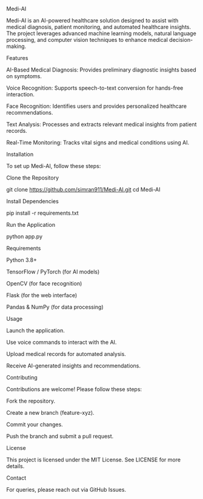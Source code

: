 Medi-AI

Medi-AI is an AI-powered healthcare solution designed to assist with medical diagnosis, patient monitoring, and automated healthcare insights. The project leverages advanced machine learning models, natural language processing, and computer vision techniques to enhance medical decision-making.

Features

AI-Based Medical Diagnosis: Provides preliminary diagnostic insights based on symptoms.

Voice Recognition: Supports speech-to-text conversion for hands-free interaction.

Face Recognition: Identifies users and provides personalized healthcare recommendations.

Text Analysis: Processes and extracts relevant medical insights from patient records.

Real-Time Monitoring: Tracks vital signs and medical conditions using AI.

Installation

To set up Medi-AI, follow these steps:

Clone the Repository

git clone https://github.com/simran911/Medi-AI.git
cd Medi-AI

Install Dependencies

pip install -r requirements.txt

Run the Application

python app.py

Requirements

Python 3.8+

TensorFlow / PyTorch (for AI models)

OpenCV (for face recognition)

Flask (for the web interface)

Pandas & NumPy (for data processing)

Usage

Launch the application.

Use voice commands to interact with the AI.

Upload medical records for automated analysis.

Receive AI-generated insights and recommendations.

Contributing

Contributions are welcome! Please follow these steps:

Fork the repository.

Create a new branch (feature-xyz).

Commit your changes.

Push the branch and submit a pull request.

License

This project is licensed under the MIT License. See LICENSE for more details.

Contact

For queries, please reach out via GitHub Issues.

